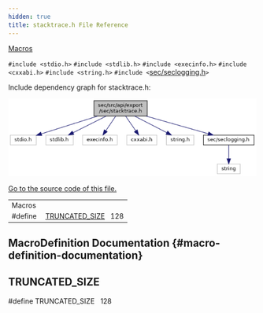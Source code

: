 ```yaml
---
hidden: true
title: stacktrace.h File Reference
---
```


[Macros](#define-members)

`#include <stdio.h>`
`#include <stdlib.h>`
`#include <execinfo.h>`
`#include <cxxabi.h>`
`#include <string.h>`
`#include <`<a href="seclogging_8h_source.md">sec/seclogging.h</a>`>`

Include dependency graph for stacktrace.h:

![](stacktrace_8h__incl.png)

<a href="stacktrace_8h_source.md">Go to the source code of this file.</a>

|          |                                                            |
|----------|------------------------------------------------------------|
| Macros   |                                                            |
| #define  | [TRUNCATED_SIZE](#a16a657a77eb2c6632ec76d0a5612ff73)   128 |

## MacroDefinition Documentation {#macro-definition-documentation}

## TRUNCATED_SIZE <a href="#a16a657a77eb2c6632ec76d0a5612ff73" id="a16a657a77eb2c6632ec76d0a5612ff73"></a>

<p>#define TRUNCATED_SIZE   128</p>
